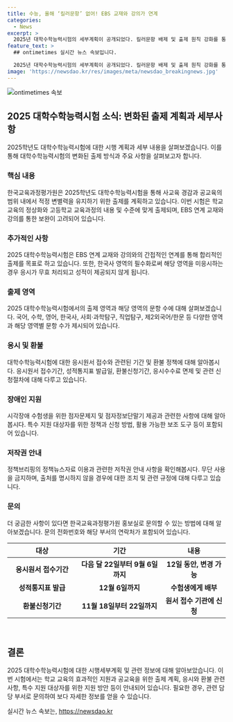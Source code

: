 ```yaml
---
title: 수능, 올해 ‘킬러문항’ 없어! EBS 교재와 강의가 연계
categories:
  - News
excerpt: >
  2025년 대학수학능력시험의 세부계획이 공개되었다. 킬러문항 배제 및 출제 원칙 강화를 통해 적정 변별력을 유지하고, 고등학교 교육과정과 맞춤형 출제로 학교교육의 정상화에 기여할 계획이다. EBS 연계 교재와 강의로 보완하면 문제를 해결할 수 있도록 50% 수준 출제한다. 응시원서 접수는 다음 달 22일부터 9월 6일까지이며, 성적통지표는 12월 6일까지 발표된다. 요금 환불 신청기간은 11월 18일부터 22일까지이며, 수험료 면제 대상자도 있다.
feature_text: >
  ## ontimetimes 실시간 뉴스 속보입니다.

  2025년 대학수학능력시험의 세부계획이 공개되었다. 킬러문항 배제 및 출제 원칙 강화를 통해 적정 변별력을 유지하고, 고등학교 교육과정과 맞춤형 출제로 학교교육의 정상화에 기여할 계획이다. EBS 연계 교재와 강의로 보완하면 문제를 해결할 수 있도록 50% 수준 출제한다. 응시원서 접수는 다음 달 22일부터 9월 6일까지이며, 성적통지표는 12월 6일까지 발표된다. 요금 환불 신청기간은 11월 18일부터 22일까지이며, 수험료 면제 대상자도 있다.
image: 'https://newsdao.kr/res/images/meta/newsdao_breakingnews.jpg'
---
```


<p><img src="https://newsdao.kr/res/images/meta/newsdao_breakingnews.jpg" alt="ontimetimes 속보" /></p>

<h2 data-ke-size="size26">2025 대학수학능력시험 소식: 변화된 출제 계획과 세부사항</h2>

<p data-ke-size="size16">2025학년도 대학수학능력시험에 대한 시행 계획과 세부 내용을 살펴보겠습니다. 이를 통해 대학수학능력시험의 변화된 출제 방식과 주요 사항을 살펴보고자 합니다.</p>

<h3 data-ke-size="size22">핵심 내용</h3>

<p data-ke-size="size16">한국교육과정평가원은 2025학년도 대학수학능력시험을 통해 사교육 경감과 공교육의 범위 내에서 적정 변별력을 유지하기 위한 출제를 계획하고 있습니다. 이번 시험은 학교교육의 정상화와 고등학교 교육과정의 내용 및 수준에 맞게 출제되며, EBS 연계 교재와 강의를 통한 보완이 고려되어 있습니다.</p>

<h3 data-ke-size="size22">추가적인 사항</h3>

<p data-ke-size="size16">2025 대학수학능력시험은 EBS 연계 교재와 강의와의 간접적인 연계를 통해 합리적인 출제를 목표로 하고 있습니다. 또한, 한국사 영역의 필수화로써 해당 영역을 미응시하는 경우 응시가 무효 처리되고 성적이 제공되지 않게 됩니다.</p>

<h3 data-ke-size="size22">출제 영역</h3>

<p data-ke-size="size16">2025 대학수학능력시험에서의 출제 영역과 해당 영역의 문항 수에 대해 살펴보겠습니다. 국어, 수학, 영어, 한국사, 사회·과학탐구, 직업탐구, 제2외국어/한문 등 다양한 영역과 해당 영역별 문항 수가 제시되어 있습니다.</p>

<h3 data-ke-size="size22">응시 및 환불</h3>

<p data-ke-size="size16">대학수학능력시험에 대한 응시원서 접수와 관련된 기간 및 환불 정책에 대해 알아봅시다. 응시원서 접수기간, 성적통지표 발급일, 환불신청기간, 응시수수료 면제 및 관련 신청절차에 대해 다루고 있습니다.</p>

<h3 data-ke-size="size22">장애인 지원</h3>

<p data-ke-size="size16">시각장애 수험생을 위한 점자문제지 및 점자정보단말기 제공과 관련한 사항에 대해 알아봅시다. 특수 지원 대상자를 위한 정책과 신청 방법, 활용 가능한 보조 도구 등이 포함되어 있습니다.</p>

<h3 data-ke-size="size22">저작권 안내</h3>

<p data-ke-size="size16">정책브리핑의 정책뉴스자료 이용과 관련한 저작권 안내 사항을 확인해봅시다. 무단 사용을 금지하며, 출처를 명시하지 않을 경우에 대한 조치 및 관련 규정에 대해 다루고 있습니다.</p>

<h3 data-ke-size="size22">문의</h3>

<p data-ke-size="size16">더 궁금한 사항이 있다면 한국교육과정평가원 홍보실로 문의할 수 있는 방법에 대해 알아보겠습니다. 문의 전화번호와 해당 부서의 연락처가 포함되어 있습니다.</p>

<table>
    <thead>
        <tr>
            <th style="text-align: center; width: 159px;"><b>대상</b></th>
            <th style="text-align: center; width: 199px;"><b>기간</b></th>
            <th style="text-align: center; width: 143px;"><b>내용</b></th>
        </tr>
    </thead>
    <tbody>
        <tr>
            <td style="text-align: center; height: 17px;"><b>응시원서 접수기간</b></td>
            <td style="text-align: center; height: 17px;"><b>다음 달 22일부터 9월 6일까지</b></td>
            <td style="text-align: center; height: 17px;"><b>12일 동안, 변경 가능</b></td>
        </tr>
        <tr>
            <td style="text-align: center; height: 17px;"><b>성적통지표 발급</b></td>
            <td style="text-align: center; height: 17px;"><b>12월 6일까지</b></td>
            <td style="text-align: center; height: 17px;"><b>수험생에게 배부</b></td>
        </tr>
        <tr>
            <td style="text-align: center; height: 17px;"><b>환불신청기간</b></td>
            <td style="text-align: center; height: 17px;"><b>11월 18일부터 22일까지</b></td>
            <td style="text-align: center; height: 17px;"><b>원서 접수 기관에 신청</b></td>
        </tr>
    </tbody>
</table>

<p data-ke-size="size16">&nbsp;</p>

<h2 data-ke-size="size26">결론</h2>

<p data-ke-size="size16">2025 대학수학능력시험에 대한 시행세부계획 및 관련 정보에 대해 알아보았습니다. 이번 시험에서는 학교 교육의 효과적인 지원과 공교육을 위한 출제 계획, 응시와 환불 관련 사항, 특수 지원 대상자를 위한 지원 방안 등이 안내되어 있습니다. 필요한 경우, 관련 담당 부서로 문의하여 보다 자세한 정보를 얻을 수 있습니다.</p>
실시간 뉴스 속보는, <a href="https://newsdao.kr" rel="dofollow">https://newsdao.kr</a>


